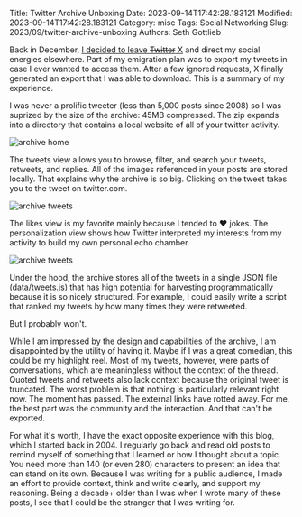 Title: Twitter Archive Unboxing
Date: 2023-09-14T17:42:28.183121
Modified: 2023-09-14T17:42:28.183121
Category: misc
Tags: Social Networking
Slug: 2023/09/twitter-archive-unboxing
Authors: Seth Gottlieb

Back in December, [I decided to leave <del>Twitter</del> X](https://www.contenthere.net/2022/11/digital-refactor.html) and direct my social energies elsewhere. Part of my emigration plan was to export my tweets in case I ever wanted to access them. After a few ignored requests, X finally generated an export that I was able to download. This is a summary of my experience.

I was never a prolific tweeter (less than 5,000 posts since 2008) so I was suprized by the size of the archive: 45MB compressed. The zip expands into a directory that contains a local website of all of your twitter activity.  

![archive home](/images/twitter-archive-home.png)

The tweets view allows you to browse, filter, and search your tweets, retweets, and replies. All of the images referenced in your posts are stored locally. That explains why the archive is so big. Clicking on the tweet takes you to the tweet on twitter.com. 

![archive tweets](/images/twitter-archive-tweets.png)

The likes view is my favorite mainly because I tended to ❤️ jokes. The personalization view shows how Twitter interpreted my interests from my activity to build my own personal echo chamber. 

![archive tweets](/images/twitter-archive-likes.png)

Under the hood, the archive stores all of the tweets in a single JSON file (data/tweets.js) that has high potential for harvesting programmatically because it is so nicely structured. For example, I could easily write a script that ranked my tweets by how many times they were retweeted.  

But I probably won't.

While I am impressed by the design and capabilities of the archive, I am disappointed by the utility of having it. Maybe if I was a great comedian, this could be my highlight reel. Most of my tweets, however, were parts of conversations, which are meaningless without the context of the thread. Quoted tweets and retweets also lack context because the original tweet is truncated. The worst problem is that nothing is particularly relevant right now. The moment has passed. The external links have rotted away. For me, the best part was the community and the interaction. And that can't be exported.  

For what it's worth, I have the exact opposite experience with this blog, which I started back in 2004. I regularly go back and read old posts to remind myself of something that I learned or how I thought about a topic. You need more than 140 (or even 280) characters to present an idea that can stand on its own. Because I was writing for a public audience, I made an effort to provide context, think and write clearly, and support my reasoning. Being a decade+ older than I was when I wrote many of these posts, I see that I could be the stranger that I was writing for. 

















 
